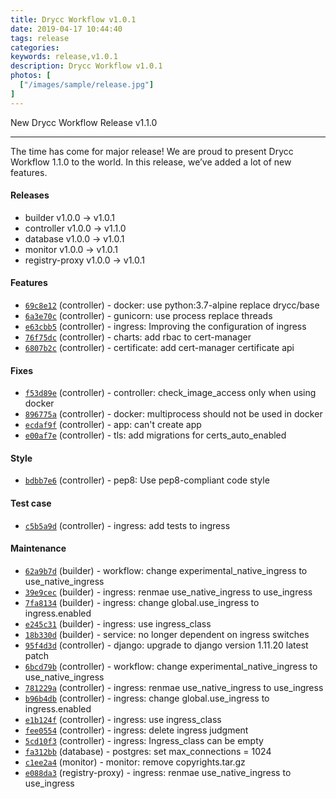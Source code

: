 ```yaml
---
title: Drycc Workflow v1.0.1
date: 2019-04-17 10:44:40
tags: release
categories: 
keywords: release,v1.0.1
description: Drycc Workflow v1.0.1
photos: [
  ["/images/sample/release.jpg"]
] 
---
```


New Drycc Workflow Release v1.1.0
<!--more-->

---

The time has come for major release! We are proud to present Drycc Workflow 1.1.0 to the world. In this release, we’ve added a lot of new features.

#### Releases

- builder v1.0.0 -> v1.0.1
- controller v1.0.0 -> v1.1.0
- database v1.0.0 -> v1.0.1
- monitor v1.0.0 -> v1.0.1
- registry-proxy v1.0.0 -> v1.0.1


#### Features

- [`69c8e12`](https://api.github.com/repos/drycc/controller/git/trees/69c8e128c4b8b510e08626dc0610ffa0c8188cfd) (controller) - docker: use python:3.7-alpine replace drycc/base
- [`6a3e70c`](https://api.github.com/repos/drycc/controller/git/trees/6a3e70c93637e4f5ee394f10b21297919de280c3) (controller) - gunicorn: use process replace threads
- [`e63cbb5`](https://api.github.com/repos/drycc/controller/git/trees/e63cbb5759611d112e7ea52719c0fb580f2599ad) (controller) - ingress: Improving the configuration of ingress
- [`76f75dc`](https://api.github.com/repos/drycc/controller/git/trees/76f75dced13e52e82e143b0dbe19220d5a1c7ba8) (controller) - charts: add rbac to cert-manager
- [`6807b2c`](https://api.github.com/repos/drycc/controller/git/trees/6807b2c0ffcc52e9bf6c0f09f450abe7e0029755) (controller) - certificate: add cert-manager certificate api

#### Fixes

- [`f53d89e`](https://api.github.com/repos/drycc/controller/git/trees/f53d89e3116e874469af258987c07767133edad4) (controller) - controller: check_image_access only when using docker
- [`896775a`](https://api.github.com/repos/drycc/controller/git/trees/896775af688099e7337b5884a9de60953482ee82) (controller) - docker: multiprocess should not be used in docker
- [`ecdaf9f`](https://api.github.com/repos/drycc/controller/git/trees/ecdaf9fe99b2dce623f6889797ad0d818e7d1c71) (controller) - app: can't create app
- [`e00af7e`](https://api.github.com/repos/drycc/controller/git/trees/e00af7e6e025007da63b9a178373c45d12735078) (controller) - tls: add migrations for certs_auto_enabled

#### Style

- [`bdbb7e6`](https://api.github.com/repos/drycc/controller/git/trees/bdbb7e612648bf9de59f2754c8c630988edaf933) (controller) - pep8: Use pep8-compliant code style

#### Test case

- [`c5b5a9d`](https://api.github.com/repos/drycc/controller/git/trees/c5b5a9d265daecd611b42cda2b5be229a12debb0) (controller) - ingress: add tests to ingress

#### Maintenance

- [`62a9b7d`](https://api.github.com/repos/drycc/builder/git/trees/62a9b7de4e61bc5b47d150838069b5d6ab35411b) (builder) - workflow: change experimental_native_ingress to use_native_ingress
- [`39e9cec`](https://api.github.com/repos/drycc/builder/git/trees/39e9cec79cbd6108322eed201ecfddaa8081f49e) (builder) - ingress: renmae use_native_ingress to use_ingress
- [`7fa8134`](https://api.github.com/repos/drycc/builder/git/trees/7fa81340df8cf31502e546da8becb95192760ff0) (builder) - ingress: change global.use_ingress to ingress.enabled
- [`e245c31`](https://api.github.com/repos/drycc/builder/git/trees/e245c31aa20af4f0883e95ecd2f21b9cebe485c4) (builder) - ingress: use ingress_class
- [`18b330d`](https://api.github.com/repos/drycc/builder/git/trees/18b330d9c8cab13966b7dd46a7888add435b3c0e) (builder) - service: no longer dependent on ingress switches
- [`95f4d3d`](https://api.github.com/repos/drycc/controller/git/trees/95f4d3de1cb61a35997037f0e620ddd365954e87) (controller) - django: upgrade to django version 1.11.20 latest patch
- [`6bcd79b`](https://api.github.com/repos/drycc/controller/git/trees/6bcd79b82ddee66ca08f84a9022853b6367f5d8e) (controller) - workflow: change experimental_native_ingress to use_native_ingress
- [`781229a`](https://api.github.com/repos/drycc/controller/git/trees/781229a050322e137f5938549411b72b41eb38b8) (controller) - ingress: renmae use_native_ingress to use_ingress
- [`b96b4db`](https://api.github.com/repos/drycc/controller/git/trees/b96b4dbf4abacbb5977df41d69b46785f03cda85) (controller) - ingress: change global.use_ingress to ingress.enabled
- [`e1b124f`](https://api.github.com/repos/drycc/controller/git/trees/e1b124f3e5b7613a2ff8a42ebfc9e00a3db6b4fc) (controller) - ingress: use ingress_class
- [`fee0554`](https://api.github.com/repos/drycc/controller/git/trees/fee05541fdfc00bfdd9747f9f24f0aa8a2b3e392) (controller) - ingress: delete ingress judgment
- [`5cd10f3`](https://api.github.com/repos/drycc/controller/git/trees/5cd10f3318fd4515e7e675422077f4e16a563d25) (controller) - ingress: Ingress_class can be empty
- [`fa312bb`](https://api.github.com/repos/drycc/postgres/git/trees/fa312bb7f57f5f8638484bc4d9825aa962031a25) (database) - postgres: set max_connections = 1024
- [`c1ee2a4`](https://api.github.com/repos/drycc/monitor/git/trees/c1ee2a46808c6054ab1393cdd31bf861e01ebdfc) (monitor) - monitor: remove copyrights.tar.gz
- [`e088da3`](https://api.github.com/repos/drycc/registry-proxy/git/trees/e088da3304147b568868e0546c321b57f84263b9) (registry-proxy) - ingress: renmae use_native_ingress to use_ingress